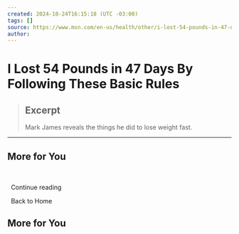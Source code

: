 ```yaml
---
created: 2024-10-24T16:15:18 (UTC -03:00)
tags: []
source: https://www.msn.com/en-us/health/other/i-lost-54-pounds-in-47-days-by-following-these-basic-rules/ss-BB1nfZ9z?ocid=winp2fptaskbarhover&cvid=2b39116569d64fc8b12a55d6d54f5b59&ei=8#image=10
author: 
---
```


# I Lost 54 Pounds in 47 Days By Following These Basic Rules

> ## Excerpt
> Mark James reveals the things he did to lose weight fast.

---
## More for You

  ![](data:image/png;base64,iVBORw0KGgoAAAANSUhEUgAAAAEAAAABCAQAAAC1HAwCAAAAC0lEQVR42mNkYAAAAAYAAjCB0C8AAAAASUVORK5CYII=)

  Continue reading

  Back to Home

## More for You
